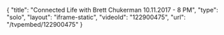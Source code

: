 {
    "title": "Connected Life with Brett Chukerman 10.11.2017 - 8 PM",
    "type": "solo",
    "layout": "iframe-static",
    "videoId": "122900475",
    "url": "\/tvpembed\/122900475"
}